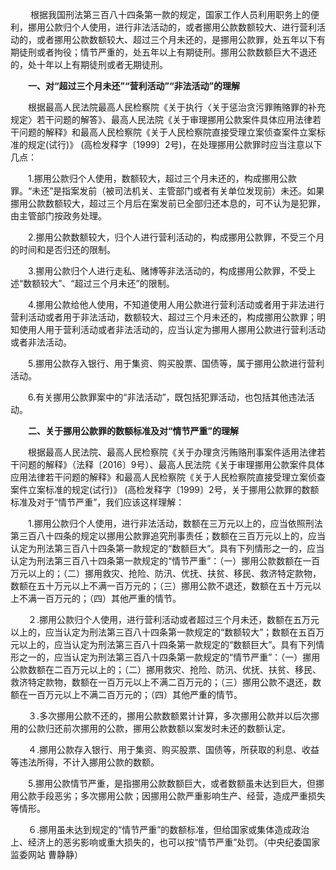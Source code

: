 　　 根据我国刑法第三百八十四条第一款的规定，国家工作人员利用职务上的便利，挪用公款归个人使用，进行非法活动的，或者挪用公款数额较大、进行营利活动的，或者挪用公款数额较大、超过三个月未还的，是挪用公款罪，处五年以下有期徒刑或者拘役；情节严重的，处五年以上有期徒刑。挪用公款数额巨大不退还的，处十年以上有期徒刑或者无期徒刑。

　　**一、对“超过三个月未还”“营利活动”“非法活动”的理解**

　　根据最高人民法院最高人民检察院《关于执行〈关于惩治贪污罪贿赂罪的补充规定〉若干问题的解答》、最高人民法院《关于审理挪用公款案件具体应用法律若干问题的解释》和最高人民检察院《关于人民检察院直接受理立案侦查案件立案标准的规定(试行)》 (高检发释字〔1999〕2号)，在处理挪用公款罪时应当注意以下几点：

　　1.挪用公款归个人使用，数额较大，超过三个月未还的，构成挪用公款罪。“未还”是指案发前（被司法机关、主管部门或者有关单位发现前）未还。如果挪用公款数额较大，超过三个月后在案发前已全部归还本息的，可不认为是犯罪，由主管部门按政务处理。

　　2.挪用公款数额较大，归个人进行营利活动的，构成挪用公款罪，不受三个月的时间和是否归还的限制。

　　3.挪用公款归个人进行走私、赌博等非法活动的，构成挪用公款罪，不受上述“数额较大”、“超过三个月未还”的限制。

　　4.挪用公款给他人使用，不知道使用人用公款进行营利活动或者用于非法进行营利活动或者用于非法活动，数额较大、超过三个月未还的，构成挪用公款罪；明知使用人用于营利活动或者非法活动的，应当认定为挪用人挪用公款进行营利活动或者非法活动。

　　5.挪用公款存入银行、用于集资、购买股票、国债等，属于挪用公款进行营利活动。

　　6.有关挪用公款罪案中的“非法活动”，既包括犯罪活动，也包括其他违法活动。

　　**二、关于挪用公款罪的数额标准及对“情节严重”的理解**

　　根据最高人民法院、最高人民检察院《关于办理贪污贿赂刑事案件适用法律若干问题的解释》（法释〔2016〕9号）、最高人民法院《关于审理挪用公款案件具体应用法律若干问题的解释》和最高人民检察院《关于人民检察院直接受理立案侦查案件立案标准的规定(试行)》 (高检发释字〔1999〕2号，关于挪用公款罪的数额标准及对于“情节严重”，我们应该这样理解：

　　1.挪用公款归个人使用，进行非法活动，数额在三万元以上的，应当依照刑法第三百八十四条的规定以挪用公款罪追究刑事责任；数额在三百万元以上的，应当认定为刑法第三百八十四条第一款规定的“数额巨大”。具有下列情形之一的，应当认定为刑法第三百八十四条第一款规定的“情节严重”：（一）挪用公款数额在一百万元以上的；（二）挪用救灾、抢险、防汛、优抚、扶贫、移民、救济特定款物，数额在五十万元以上不满一百万元的；（三）挪用公款不退还，数额在五十万元以上不满一百万元的；（四）其他严重的情节。

　　２.挪用公款归个人使用，进行营利活动或者超过三个月未还，数额在五万元以上的，应当认定为刑法第三百八十四条第一款规定的“数额较大”；数额在五百万元以上的，应当认定为刑法第三百八十四条第一款规定的“数额巨大”。具有下列情形之一的，应当认定为刑法第三百八十四条第一款规定的“情节严重”：（一）挪用公款数额在二百万元以上的；（二）挪用救灾、抢险、防汛、优抚、扶贫、移民、救济特定款物，数额在一百万元以上不满二百万元的；（三）挪用公款不退还，数额在一百万元以上不满二百万元的；（四）其他严重的情节。

　　３.多次挪用公款不还的，挪用公款数额累计计算，多次挪用公款并以后次挪用的公款归还前次挪用的公款，挪用公款数额以案发时未还的数额认定。

　　４.挪用公款存入银行、用于集资、购买股票、国债等，所获取的利息、收益等违法所得，不计入挪用公款的数额。

　　5.挪用公款情节严重，是指挪用公款数额巨大，或者数额虽未达到巨大，但挪用公款手段恶劣；多次挪用公款；因挪用公款严重影响生产、经营，造成严重损失等情形。

　　６.挪用虽未达到规定的“情节严重”的数额标准，但给国家或集体造成政治上、经济上的恶劣影响或重大损失的，也可以按“情节严重”处罚。（中央纪委国家监委网站 曹静静）